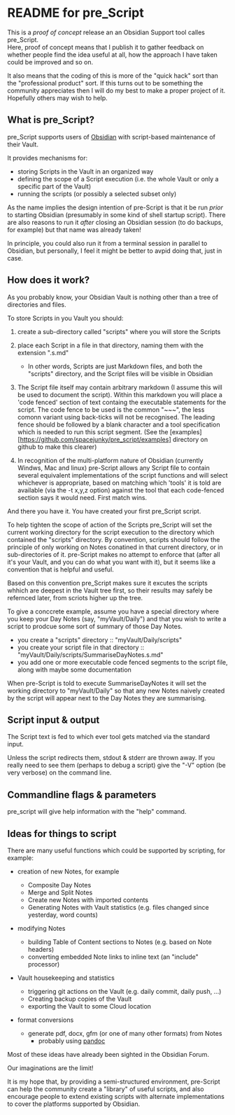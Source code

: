 # README for pre_Script

This is a *proof of concept* release an an Obsidian Support tool calles pre_Script.  
Here, proof of concept means that I publish it to gather feedback on whether people find the idea useful at all, how the approach I have taken could be improved and so on.

It also means that the coding of this is more of the "quick hack" sort than the "professional product" sort. If this turns out to be something the community appreciates then I will do my best to make a proper project of it. Hopefully others may wish to help. 

## What is pre_Script?

pre_Script supports users of [Obsidian](https://obsidian.md/) with script-based maintenance of their Vault.

It provides mechanisms for:
+ storing Scripts in the Vault in an organized way
+ defining the scope of a Script execution (i.e. the whole Vault or only a specific part of the Vault)
+ running the scripts (or possibly a selected subset only)

As the name implies the design intention of pre-Script is that it be run *prior* to starting Obsidian (presumably in some kind of shell startup script). There are also reasons to run it *after* closing an Obsidian session (to do backups, for example) but that name was already taken!

In principle, you could also run it from a terminal session in parallel to Obsidian, but personally, I feel it might be better to avpid doing that, just in case.

## How does it work?

As you probably know, your Obsidian Vault is nothing other than a tree of directories and files.

To store Scripts in you Vault you should:

1. create a sub-directory called "scripts" where you will store the Scripts

2. place each Script in a file in that directory, naming them with the extension ".s.md"
   + In other words, Scripts are just Markdown files, and both the "scripts" directory, and the Script files will be visible in Obsidian

3. The Script file itself may contain arbitrary markdown (I assume this will be used to document the script). 
   Within this markdown you will place a 'code fenced' section of text containg the executable statements for the script. 
   The code fence to be used is the common "~~~", the less comonn variant using back-ticks will not be recognised.
   The leading fence should be followed by a blank character and a tool specification which is needed to run this script segment.
   (See the [examples][https://github.com/spacejunky/pre_script/examples] directory on github to make this clearer) 

4. In recognition of the multi-platform nature of Obsidian (currently Windws, Mac and linux) pre-Script allows any Script file to contain several equivalent implementations  of the script functions and will select whichever is appropriate, based on matching which 'tools' it is told are available (via the -t x,y,z option) against the tool that each code-fenced section says it would need. First match wins.

And there you have it. You have created your first pre_Script script.

To help tighten the scope of action of the Scripts pre_Script will set the current working directory for the script execution to the directory which contained the "scripts" directory. By convention, scripts should follow the principle of only working on Notes conatined in that current directory, or in sub-directories of it. pre-Script makes no attempt to enforce that (after all it's your Vault, and you can do what you want with it), but it seems like a convention that is helpful and useful.

Based on this convention pre_Script makes sure it excutes the scripts whhich are deepest in the Vault tree first, so their results may safely be refernced later, from scriots higher up the tree.

To give a conccrete example, assume you have a special directory where you keep your Day Notes (say, "myVault/Daily") and that you wish to write a script to prodcue some sort of summary of those Day Notes.

+ you create a "scripts" directory :: "myVault/Daily/scripts"
+ you create your script file in that directory :: "myVault/Daily/scripts/SummariseDayNotes.s.md"
+ you add one or more executable code fenced segments to the script file, along with maybe some documentation

When pre-Script is told to execute SummariseDayNotes it will set the working directory to "myVault/Daily" so that any new Notes naively created by the script will appear next to the Day Notes they are summarising. 

## Script input & output

The Script text is fed to which ever tool gets matched via the standard input.

Unless the script redirects them, stdout & stderr are thrown away. If you really need to see them (perhaps to debug a script) give the "-V" option (be very verbose) on the command line.

## Commandline flags & parameters

pre_script will give help information with the "help" command.

## Ideas for things to script

There are many useful functions which could be supported by scripting, for example:

+ creation of new Notes, for example
  + Composite Day Notes
  + Merge and Split Notes
  + Create new Notes with imported contents
  + Generating Notes with Vault statistics (e.g. files changed since yesterday, word counts)

+ modifying Notes
  + building Table of Content sections to Notes (e.g. based on Note headers)
  + converting embedded Note links to inline text (an "include" processor)

+ Vault housekeeping and statistics
  + triggering git actions on the Vault (e.g. daily commit, daily push, ...)
  + Creating backup copies of the Vault
  + exporting the Vault to some Cloud location

+ format conversions
  + generate pdf, docx, gfm (or one of many other formats) from Notes
    + probably using [pandoc](https://pandoc.org/)

Most of these ideas have already been sighted in the Obsidian Forum.

Our imaginations are the limit!

It is my hope that, by providing a semi-structured environment, pre-Script can help the community create a "library" of useful scripts,
and also encourage people to extend existing scripts with alternate implementations to cover the platforms supported by Obsidian.
